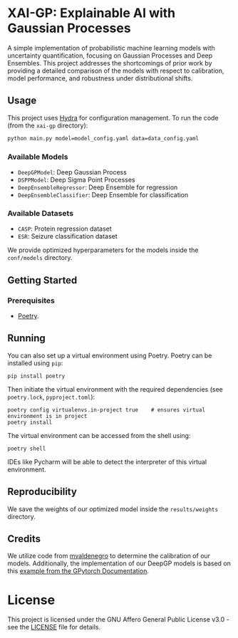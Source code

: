 # XAI-GP: Explainable AI with Gaussian Processes

A simple implementation of probabilistic machine learning models with uncertainty quantification, focusing on Gaussian Processes and Deep Ensembles. This project addresses the shortcomings of prior work by providing a detailed comparison of the models with respect to calibration, model performance, and robustness under distributional shifts.

## Usage

This project uses [Hydra](https://hydra.cc/) for configuration management. To run the code (from the `xai-gp` directory):

```bash
python main.py model=model_config.yaml data=data_config.yaml
```

### Available Models

- `DeepGPModel`: Deep Gaussian Process
- `DSPPModel`: Deep Sigma Point Processes
- `DeepEnsembleRegressor`: Deep Ensemble for regression
- `DeepEnsembleClassifier`: Deep Ensemble for classification

### Available Datasets

- `CASP`: Protein regression dataset
- `ESR`: Seizure classification dataset

We provide optimized hyperparameters for the models inside the `conf/models` directory.

## Getting Started
### Prerequisites
*  [Poetry](https://python-poetry.org/).

## Running

You can also set up a virtual environment using Poetry. Poetry can  be installed using `pip`:
```
pip install poetry
```
Then initiate the virtual environment with the required dependencies (see `poetry.lock`, `pyproject.toml`):
```
poetry config virtualenvs.in-project true    # ensures virtual environment is in project
poetry install
```
The virtual environment can be accessed from the shell using:
```
poetry shell
```
IDEs like Pycharm will be able to detect the interpreter of this virtual environment.

## Reproducibility

We save the weights of our optimized model inside the `results/weights` directory.

## Credits

We utilize code from [mvaldenegro](https://github.com/mvaldenegro/keras-uncertainty) to determine the calibration of our models. Additionally, the implementation of our DeepGP models is based on this [example from the GPytorch Documentation](https://docs.gpytorch.ai/en/stable/examples/05_Deep_Gaussian_Processes/Deep_Gaussian_Processes.html).

# License
This project is licensed under the GNU Affero General Public License v3.0 - see the [LICENSE](./LICENSE) file for details.